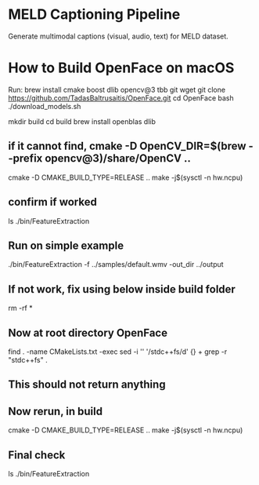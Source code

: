 # MELD Captioning Pipeline

Generate multimodal captions (visual, audio, text) for MELD dataset.

# How to Build OpenFace on macOS
Run: 
brew install cmake boost dlib opencv@3 tbb git wget
git clone https://github.com/TadasBaltrusaitis/OpenFace.git
cd OpenFace
bash ./download_models.sh

mkdir build
cd build
brew install openblas dlib
## if it cannot find, cmake -D OpenCV_DIR=$(brew --prefix opencv@3)/share/OpenCV ..
cmake -D CMAKE_BUILD_TYPE=RELEASE .. 
make -j$(sysctl -n hw.ncpu)

## confirm if worked
ls ./bin/FeatureExtraction 

## Run on simple example
./bin/FeatureExtraction -f ../samples/default.wmv -out_dir ../output

## If not work, fix using below inside build folder
rm -rf *
## Now at root directory OpenFace
find . -name CMakeLists.txt -exec sed -i '' '/stdc++fs/d' {} +
grep -r "stdc++fs" .
## This should not return anything
## Now rerun, in build
cmake -D CMAKE_BUILD_TYPE=RELEASE ..
make -j$(sysctl -n hw.ncpu)

## Final check
ls ./bin/FeatureExtraction


